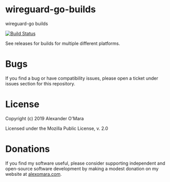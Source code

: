 # wireguard-go-builds

wireguard-go builds

[![Build Status](https://travis-ci.org/AlexanderOMara/wireguard-go-builds.svg?branch=master)](https://travis-ci.org/AlexanderOMara/wireguard-go-builds)

See releases for builds for multiple different platforms.


# Bugs

If you find a bug or have compatibility issues, please open a ticket under issues section for this repository.


# License

Copyright (c) 2019 Alexander O'Mara

Licensed under the Mozilla Public License, v. 2.0


# Donations

If you find my software useful, please consider supporting independent and open-source software development by making a modest donation on my website at [alexomara.com](https://alexomara.com).
